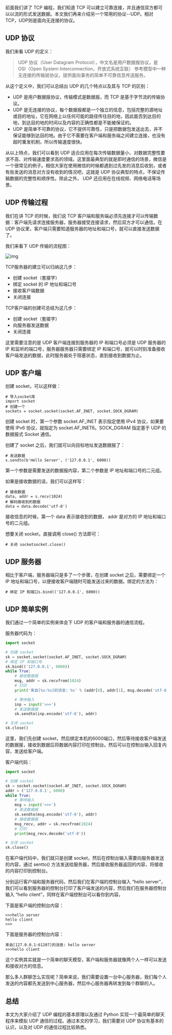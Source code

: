 前面我们讲了 TCP 编程，我们知道 TCP 可以建立可靠连接，并且通信双方都可以以流的形式发送数据。本文我们再来介绍另一个常用的协议--UDP。相对TCP，UDP则是面向无连接的协议。

## UDP 协议

我们来看 UDP 的定义：

> UDP 协议（User Datagram Protocol），中文名是用户数据报协议，是 OSI（Open System Interconnection，开放式系统互联） 参考模型中一种无连接的传输层协议，提供面向事务的简单不可靠信息传送服务。

从这个定义中，我们可以总结出 UDP 的几个特点以及其与 TCP 的区别：

- UDP 是用户数据报协议，传输模式是数据报，而 TCP 是基于字节流的传输协议。
- UDP 是无连接的协议，每个数据报都是一个独立的信息，包括完整的源地址或目的地址，它在网络上以任何可能的路径传往目的地，因此能否到达目的地，到达目的地的时间以及内容的正确性都是不能被保证的。
- UDP 是简单不可靠的协议，它不提供可靠性，只是把数据包发送出去，并不保证能够到达目的地。由于它不需要在客户端和服务端之间建立连接，也没有超时重发机制，所以传输速度很快。

从以上特点，我们可以看到 UDP 适合应用在每次传输数据量小、对数据完整性要求不高、对传输速度要求高的领域。这里面最典型的就是即时通信的场景，微信是一个很常见的例子。相信大家在使用微信的时候都遇到过先发的消息后收到，或者有些发送的消息对方没有收到的情况吧，这就是 UDP 协议典型的特点，不保证传输数据的完整性和顺序性。除此之外， UDP 还应用在在线视频、网络电话等场景。

## UDP 传输过程

我们在讲 TCP 的时候，我们说 TCP 客户端和服务端必须先连接才可以传输数据：客户端先请求连接服务器，服务器接受连接请求，然后双方才可以通信。在 UDP 协议里，客户端只需要知道服务器的地址和端口号，就可以直接发送数据了。

我们来看下 UDP 传输的流程图：

![img](https://mmbiz.qpic.cn/mmbiz_png/SAy0yVjKWywOTdSJAazBiawGGWcsQ7ruUD0PWdxH1bWgXx7uWj74TDk1kbiaGgFxnKsYGHjr2uHuiaLUl7Sbownyw/640?wx_fmt=png&tp=webp&wxfrom=5&wx_lazy=1&wx_co=1)



TCP服务器的建立可以归纳这几步：

- 创建 socket（套接字）
- 绑定 socket 的 IP 地址和端口号
- 接收客户端数据
- 关闭连接

TCP客户端的创建可总结为这几步：

- 创建 socket（套接字）
- 向服务器发送数据
- 关闭连接

这里需要注意的是 UDP 客户端连接到服务器的 IP 和端口号必须是 UDP 服务器的 IP 和监听的端口号，服务器服务器只需要绑定 IP 和端口号，就可以时刻准备接收客户端发送的数据，此时服务器处于阻塞状态，直到接收到数据为止。

## UDP 客户端

创建 socket，可以这样做：

```
# 导入socket库
import socket
# 创建一个
sockets = socket.socket(socket.AF_INET, socket.SOCK_DGRAM)
```

创建 socket 时，第一个参数 socket.AF_INET 表示指定使用 IPv4 协议，如果要使用 IPv6 协议，就指定为 socket.AF_INET6。SOCK_DGRAM 指定基于 UDP 的数据报式 Socket 通信。

创建了 socket 之后，我们就可以向目标地址发送数据报了：

```
# 发送数据
s.sendto(b'Hello Server', ('127.0.0.1', 6000))
```

第一个参数是需要发送的数据报内容，第二个参数是 IP 地址和端口号的二元组。

如果是接收数据的话，我们可以这样写：

```
# 接收数据
data, addr = s.recv(1024)
# 解码接收到的数据
data = data.decode('utf-8')
```

接收信息的时候，第一个 data 表示接收到的数据， addr 是对方的 IP 地址和端口号的二元组。

想要关闭 socket，直接调用 close() 方法即可：

```
# 关闭 socketsocket.close()
```

## UDP 服务器

相比于客户端，服务器端只是多了一个步骤，在创建 socket 之后，需要绑定一个 IP 地址和端口号，以便接收客户端随时可能发送过来的数据。绑定的方法为：

```
# 绑定 IP 和端口s.bind(('127.0.0.1', 6000))
```

## UDP 简单实例

我们通过一个简单的实例来体会下 UDP 的客户端和服务器的通信流程。

服务器代码为：

```python
import socket

# 创建 socket
sk = socket.socket(socket.AF_INET, socket.SOCK_DGRAM)
# 绑定 IP 和端口号
sk.bind(('127.0.0.1', 6000))
while True:
    # 接收数据报
    msg, addr = sk.recvfrom(1024)
    # 打印
    print('来自[%s:%s]的消息: %s' % (addr[0], addr[1], msg.decode('utf-8')))

    # 等待输入
    inp = input('>>>')
    # 发送数据报
    sk.sendto(inp.encode('utf-8'), addr)

# 关闭 socket
sk.close()
```

这里，我们先创建 socket，然后绑定本机的6000端口，然后等待接收客户端发送的数据报，接收到数据后将数据内容打印在控制台。然后可以在控制台输入回复内容，发送给客户端。

客户端代码：

```python
import socket

# 创建 socket
sk = socket.socket(socket.AF_INET, socket.SOCK_DGRAM)
addr = ('127.0.0.1', 6000)
while True:
    # 等待输入
    msg = input('>>>')
    # 发送数据报
    sk.sendto(msg.encode('utf-8'), addr)
    # 接收数据报
    msg_recv, addr = sk.recvfrom(1024)
    # 打印
    print(msg_recv.decode('utf-8'))

# 关闭 socket
sk.close()
```

在客户端代码中，我们就只是创建 socket，然后在控制台输入需要向服务器发送的内容，通过 sentto() 方法发送给服务器，然后接收服务器返回的内容，将接收的内容打印到控制台。

分别运行客户端和服务器代码，然后我们在客户端的控制台输入 “hello server”，我们可以看到服务器的控制台打印了客户端发送的内容，然后我们在服务器控制台输入 “hello client”，同样在客户端控制台可以看你到内容。

下面是客户端的控制台内容：

```
>>>hello server
hello client
>>>
```

下面是服务器的控制台内容：

```
来自[127.0.0.1:61207]的消息: hello server
>>>hello client
```

这个实例其实就是一个简单的聊天模型，客户端和服务器就像两个人一样可以发送和接收对方的信息。

那么多人群聊怎么实现呢？简单来说，我们需要设置一台中心服务器，我们每个人发送的内容都先发送到中心服务器，然后中心服务器再转发到每个群聊的人。

## 总结

本文为大家介绍了 UDP 编程的基本原理以及通过 Python 实现一个最简单的聊天程序来模拟 UDP 通信的过程。通过本文的学习，我们需要对 UDP 协议有基本的认识，以及对 UDP 的通信过程比较熟悉。        